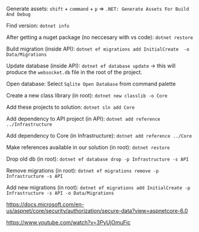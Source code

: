 Generate assets:  `shift` + `command` + `p` => `.NET: Generate Assets For Build And Debug`

Find version: `dotnet info`

After getting a nuget package (no neccesary with vs code): `dotnet restore`

Build migration (inside API): `dotnet ef migrations add InitialCreate  -o Data/Migrations`

Update database (inside API): `dotnet ef database update` -> this will produce the `websocket.db` file in the root of the project.

Open database: Select `Sqlite Open Database` from command palette

Create a new class library (in root): `dotnet new classlib -o Core`

Add these projects to solution: `dotnet sln add Core`

Add dependency to API project (in API): `dotnet add reference ../Infrastructure`

Add dependency to Core (in Infrastructure): `dotnet add reference ../Core`

Make references available in our solution (in root): `dotnet restore`

Drop old db (in root): `dotnet ef database drop -p Infrastructure -s API`

Remove migrations (in root): `dotnet ef migrations remove -p Infrastructure -s API`

Add new migrations (in root): `dotnet ef migrations add InitialCreate -p Infrastructure -s API -o Data/Migrations`

https://docs.microsoft.com/en-us/aspnet/core/security/authorization/secure-data?view=aspnetcore-6.0

https://www.youtube.com/watch?v=3PyUjOmuFic
